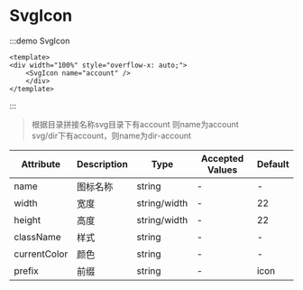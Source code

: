 # SvgIcon

:::demo SvgIcon

```vue
<template>
<div width="100%" style="overflow-x: auto;"> 
    <SvgIcon name="account" />
    </div>
</template>
```
:::
>根据目录拼接名称svg目录下有account 则name为account  
>svg/dir下有account，则name为dir-account


| Attribute    | Description | Type         | Accepted Values | Default |
| ------------ | ----------- | ------------ | --------------- | ------- |
| name         | 图标名称    | string       | -               | -       |
| width        | 宽度        | string/width | -               | 22      |
| height       | 高度        | string/width | -               | 22      |
| className    | 样式        | string       | -               | -       |
| currentColor | 颜色        | string       | -               | -       |
| prefix       | 前缀        | string       | -               | icon    |
